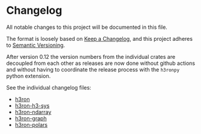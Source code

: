 # Changelog

All notable changes to this project will be documented in this file.

The format is loosely based on [Keep a Changelog](https://keepachangelog.com/en/1.0.0/), and this project adheres
to [Semantic Versioning](https://semver.org/spec/v2.0.0.html).

After version 0.12 the version numbers from the individual crates are decoupled from each other as releases are now
done without github actions and without having to coordinate the release process with the `h3ronpy`
python extension.

See the individual changelog files:

* [h3ron](h3ron/CHANGES.md)
* [h3ron-h3-sys](h3ron-h3-sys/CHANGES.md)
* [h3ron-ndarray](h3ron-ndarray/CHANGES.md)
* [h3ron-graph](h3ron-graph/CHANGES.md)
* [h3ron-polars](h3ron-polars/CHANGES.md)
